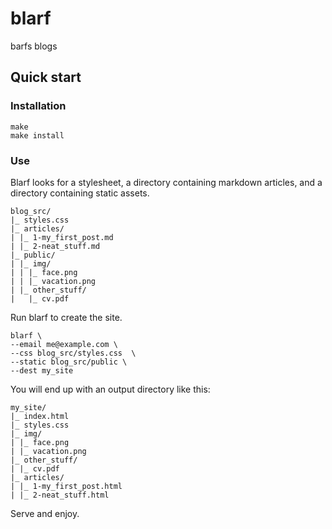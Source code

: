 # blarf

barfs blogs

## Quick start

### Installation

```
make
make install
```

### Use

Blarf looks for a stylesheet, a directory containing markdown articles, and a directory containing static assets.

```
blog_src/
|_ styles.css
|_ articles/
| |_ 1-my_first_post.md
| |_ 2-neat_stuff.md
|_ public/
| |_ img/
| | |_ face.png
| | |_ vacation.png
| |_ other_stuff/
|   |_ cv.pdf
```

Run blarf to create the site.

```
blarf \
--email me@example.com \
--css blog_src/styles.css  \
--static blog_src/public \
--dest my_site
```

You will end up with an output directory like this:

```
my_site/
|_ index.html
|_ styles.css
|_ img/
| |_ face.png
| |_ vacation.png
|_ other_stuff/
| |_ cv.pdf
|_ articles/
| |_ 1-my_first_post.html
| |_ 2-neat_stuff.html
```

Serve and enjoy.

